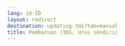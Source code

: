 ```yaml
---
lang: id-ID
layout: redirect
destination: updating-3ds?tab=manual
title: Pembaruan (3DS, Urus sendiri)
---
```


